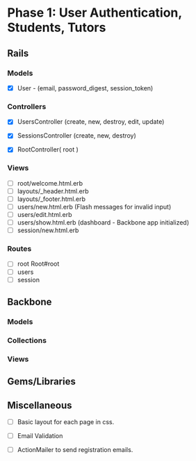 # Phase 1: User Authentication, Students, Tutors

## Rails
### Models
- [x] User - (email, password_digest, session_token)
  
  


### Controllers
- [x] UsersController (create, new, destroy, edit, update)
- [x] SessionsController (create, new, destroy)
- [x] RootController( root )


### Views
- [ ] root/welcome.html.erb
- [ ] layouts/\_header.html.erb
- [ ] layouts/\_footer.html.erb 
- [ ] users/new.html.erb (Flash messages for invalid input)
- [ ] users/edit.html.erb
- [ ] users/show.html.erb (dashboard - Backbone app initialized)
- [ ] session/new.html.erb

### Routes
- [ ] root Root#root
- [ ] users 
- [ ] session

## Backbone
### Models


### Collections



### Views


## Gems/Libraries

## Miscellaneous
- [ ] Basic layout for each page in css. 
- [ ] Email Validation
- [ ] ActionMailer to send registration emails. 

 
